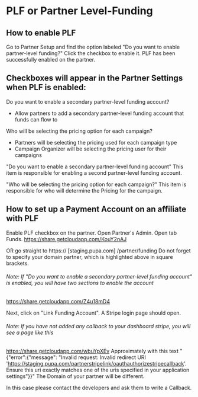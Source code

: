 # PLF or Partner Level-Funding

## How to enable PLF

Go to Partner Setup and find the option labeled
"Do you want to enable partner-level funding?"
Click the checkbox to enable it.
PLF has been successfully enabled on the partner.

## Checkboxes will appear in the Partner Settings when PLF is enabled:

Do you want to enable a secondary partner-level funding account?
- Allow partners to add a secondary partner-level funding account that funds can flow to

Who will be selecting the pricing option for each campaign?
- Partners will be selecting the pricing used for each campaign type
- Campaign Organizer will be selecting the pricing user for their campaigns  

"Do you want to enable a secondary partner-level funding account"
This item is responsible for enabling a second partner-level funding account.

"Who will be selecting the pricing option for each campaign?"
This item is responsible for who will determine the Pricing for the campaign.

## How to set up a Payment Account on an affiliate with PLF

Enable PLF checkbox on the partner.
Open Partner's Admin.
Open tab Funds.
https://share.getcloudapp.com/KouY2nAJ

OR go straight to https:// [staging.pupa.com] /partner/funding
Do not forget to specify your domain partner, which is highlighted above in square brackets.

###### Note: If "Do you want to enable a secondary partner-level funding account" is enabled, you will have two sections to enable the account
https://share.getcloudapp.com/Z4u18mD4

Next, click on "Link Funding Account".
A Stripe login page should open.

###### Note: If you have not added any callback to your dashboard stripe, you will see a page like this
https://share.getcloudapp.com/wbuYpXEv
Approximately with this text "{"error":{"message": "Invalid request: Invalid redirect URI 'https://staging.pupa.com/partnerstripelink/oauthauthorizestripecallback'. Ensure this uri exactly matches one of the uris specified in your application settings"}}" 
The Domain of your partner will be different.

In this case please contact the developers and ask them to write a Callback.
